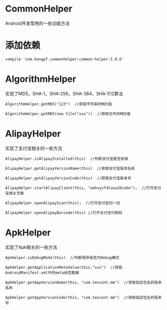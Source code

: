 # CommonHelper

Android开发常用的一些功能方法

# 添加依赖
```
compile 'com.kongpf.commonhelper:common-helper:1.0.6'
```

# AlgorithmHelper
实现了MD5，SHA-1，SHA-256，SHA-384，SHA-512算法
```
AlgorithmHelper.getMD5("123")  //获取字符串的MD5值  

AlgorithmHelper.getMD5(new File("xxx"))  //获取文件的MD5值

```
# AlipayHelper
实现了支付宝相关的一些方法
```
AlipayHelper.isAlipayInstalled(this)  //判断支付宝是否安装

AlipayHelper.getAlipayVersionName(this)  //获取支付宝版本名称

AlipayHelper.getAlipayVersionCode(this)  //获取支付宝版本号

AlipayHelper.startAlipayClient(this, "aehvyvf4taua18zo6e");  //打开支付宝相关页面

AlipayHelper.openAlipayScan(this);  //打开支付宝扫一扫

AlipayHelper.openAlipayBarcode(this) //打开支付宝付款码

```
# ApkHelper
实现了Apk相关的一些方法
```
ApkHelper.isDebugMode(this)  //判断程序是否为Debug模式

ApkHelper.getApplicationMetaValue(this,"xxx")  //获取AndroidManifest.xml中的meta标签数据

ApkHelper.getAppVersionName(this, "com.tencent.mm")  //获取指定包名的版本名称

ApkHelper.getAppVersionCode(this, "com.tencent.mm")  //获取指定包名的版本号



```
